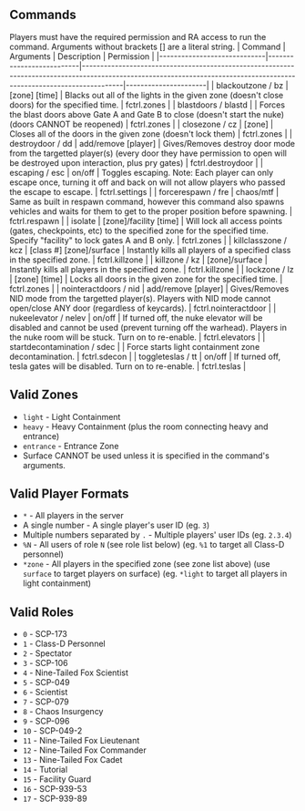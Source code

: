 ## Commands
Players must have the required permission and RA access to run the command. Arguments without brackets [] are a literal string.
| Command                     | Arguments                | Description                                                                                                                                                           | Permission           |
|-----------------------------|--------------------------|-----------------------------------------------------------------------------------------------------------------------------------------------------------------------|----------------------|
| blackoutzone / bz           | [zone] [time]            | Blacks out all of the lights in the given zone (doesn't close doors) for the specified time.                                                                          | fctrl.zones          |
| blastdoors / blastd         |                          | Forces the blast doors above Gate A and Gate B to close (doesn't start the nuke) (doors CANNOT be reopened)                                                           | fctrl.zones          |
| closezone / cz              | [zone]                   | Closes all of the doors in the given zone (doesn't lock them)                                                                                                         | fctrl.zones          |
| destroydoor / dd            | add/remove [player]      | Gives/Removes destroy door mode from the targetted player(s) (every door they have permission to open will be destroyed upon interaction, plus pry gates)             | fctrl.destroydoor    |
| escaping / esc              | on/off                   | Toggles escaping. Note: Each player can only escape once, turning it off and back on will not allow players who passed the escape to escape.                          | fctrl.settings       |
| forcerespawn / fre          | chaos/mtf                | Same as built in respawn command, however this command also spawns vehicles and waits for them to get to the proper position before spawning.                         | fctrl.respawn        |
| isolate                     | [zone]/facility [time]   | Will lock all access points (gates, checkpoints, etc) to the specified zone for the specified time. Specify "facility" to lock gates A and B only.                    | fctrl.zones          |
| killclasszone / kcz         | [class #] [zone]/surface | Instantly kills all players of a specified class in the specified zone.                                                                                               | fctrl.killzone       |
| killzone / kz               | [zone]/surface           | Instantly kills all players in the specified zone.                                                                                                                    | fctrl.killzone       |
| lockzone / lz               | [zone] [time]            | Locks all doors in the given zone for the specified time.                                                                                                             | fctrl.zones          |
| nointeractdoors / nid       | add/remove [player]      | Gives/Removes NID mode from the targetted player(s). Players with NID mode cannot open/close ANY door (regardless of keycards).                                         | fctrl.nointeractdoor |
| nukeelevator / nelev        | on/off                   | If turned off, the nuke elevator will be disabled and cannot be used (prevent turning off the warhead). Players in the nuke room will be stuck. Turn on to re-enable. | fctrl.elevators      |
| startdecontamination / sdec |                          | Force starts light containment zone decontamination.                                                                                                                  | fctrl.sdecon         |
| toggleteslas / tt           | on/off                   | If turned off, tesla gates will be disabled. Turn on to re-enable.                                                                                                    | fctrl.teslas         |

## Valid Zones
- `light` - Light Containment
- `heavy` - Heavy Containment (plus the room connecting heavy and entrance)
- `entrance` - Entrance Zone
- Surface CANNOT be used unless it is specified in the command's arguments.

## Valid Player Formats
- `*` - All players in the server
- A single number - A single player's user ID (eg. `3`)
- Multiple numbers separated by `.` - Multiple players' user IDs (eg. `2.3.4`)
- `%N` - All users of role `N` (see role list below) (eg. `%1` to target all Class-D personnel)
- `*zone` - All players in the specified zone (see zone list above) (use `surface` to target players on surface) (eg. `*light` to target all players in light containment)

## Valid Roles
- `0` - SCP-173
- `1` - Class-D Personnel
- `2` - Spectator
- `3` - SCP-106
- `4` - Nine-Tailed Fox Scientist
- `5` - SCP-049
- `6` - Scientist
- `7` - SCP-079
- `8` - Chaos Insurgency
- `9` - SCP-096
- `10` - SCP-049-2
- `11` - Nine-Tailed Fox Lieutenant
- `12` - Nine-Tailed Fox Commander
- `13` - Nine-Tailed Fox Cadet
- `14` - Tutorial
- `15` - Facility Guard
- `16` - SCP-939-53
- `17` - SCP-939-89
